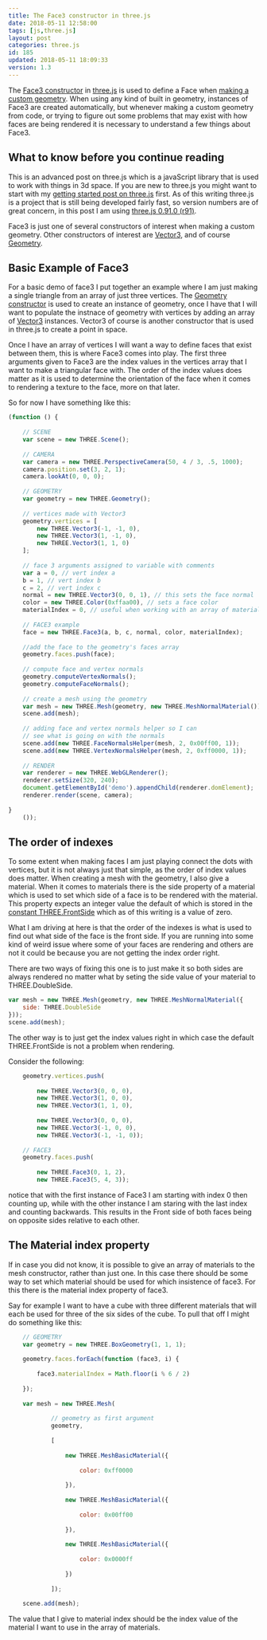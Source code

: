 ```yaml
---
title: The Face3 constructor in three.js
date: 2018-05-11 12:58:00
tags: [js,three.js]
layout: post
categories: three.js
id: 185
updated: 2018-05-11 18:09:33
version: 1.3
---
```


The [Face3 constructor](https://threejs.org/docs/#api/core/Face3) in [three.js](https://threejs.org/) is used to define a Face when [making a custom geometry](/2018/04/14/threejs-geometry/). When using any kind of built in geometry, instances of Face3 are created automatically, but whenever making a custom geometry from code, or trying to figure out some problems that may exist with how faces are being rendered it is necessary to understand a few things about Face3.

<!-- more -->

## What to know before you continue reading

This is an advanced post on three.js which is a javaScript library that is used to work with things in 3d space. If you are new to three.js you might want to start with my [getting started post on three.js](/2018/04/04/threejs-getting-started/) first. As of this writing three.js is a project that is still being developed fairly fast, so version numbers are of great concern, in this post I am using [three.js 0.91.0 (r91)](https://github.com/mrdoob/three.js/tree/r91/build).

Face3 is just one of several constructors of interest when making a custom geometry. Other constructors of interest are [Vector3](/2018/04/15/threejs-vector3/), and of course [Geometry](/2018/04/14/threejs-geometry/).

## Basic Example of Face3

For a basic demo of face3 I put together an example where I am just making a single triangle from an array of just three vertices. The [Geometry constructor](/2018/04/14/threejs-geometry/) is used to create an instance of geometry, once I have that I will want to populate the instnace of geometry with vertices by adding an array of [Vector3](/2018/04/15/threejs-vector3/) instances. Vector3 of course is another constructor that is used in three.js to create a point in space.

Once I have an array of vertices I will want a way to define faces that exist between them, this is where Face3 comes into play. The first three arguments given to Face3 are the index values in the vertices array that I want to make a triangular face with. The order of the index values does matter as it is used to determine the orientation of the face when it comes to rendering a texture to the face, more on that later.

So for now I have something like this:

```js
(function () {
 
    // SCENE
    var scene = new THREE.Scene();
 
    // CAMERA
    var camera = new THREE.PerspectiveCamera(50, 4 / 3, .5, 1000);
    camera.position.set(3, 2, 1);
    camera.lookAt(0, 0, 0);
 
    // GEOMETRY
    var geometry = new THREE.Geometry();
 
    // vertices made with Vector3
    geometry.vertices = [
        new THREE.Vector3(-1, -1, 0),
        new THREE.Vector3(1, -1, 0),
        new THREE.Vector3(1, 1, 0)
    ];
 
    // face 3 arguments assigned to variable with comments
    var a = 0, // vert index a
    b = 1, // vert index b
    c = 2, // vert index c
    normal = new THREE.Vector3(0, 0, 1), // this sets the face normal
    color = new THREE.Color(0xffaa00), // sets a face color
    materialIndex = 0, // useful when working with an array of materials
 
    // FACE3 example
    face = new THREE.Face3(a, b, c, normal, color, materialIndex);
 
    //add the face to the geometry's faces array
    geometry.faces.push(face);
 
    // compute face and vertex normals
    geometry.computeVertexNormals();
    geometry.computeFaceNormals();
 
    // create a mesh using the geometry
    var mesh = new THREE.Mesh(geometry, new THREE.MeshNormalMaterial());
    scene.add(mesh);
 
    // adding face and vertex normals helper so I can
    // see what is going on with the normals
    scene.add(new THREE.FaceNormalsHelper(mesh, 2, 0x00ff00, 1));
    scene.add(new THREE.VertexNormalsHelper(mesh, 2, 0xff0000, 1));
 
    // RENDER
    var renderer = new THREE.WebGLRenderer();
    renderer.setSize(320, 240);
    document.getElementById('demo').appendChild(renderer.domElement);
    renderer.render(scene, camera);
 
}
    ());
```

## The order of indexes

To some extent when making faces I am just playing connect the dots with vertices, but it is not always just that simple, as the order of index values does matter. When creating a mesh with the geometry, I also give a material. When it comes to materials there is the side property of a material which is used to set which side of a face is to be rendered with the material. This property expects an integer value the default of which is stored in the [constant THREE.FrontSide](https://threejs.org/docs/#api/constants/Materials) which as of this writing is a value of zero.

What I am driving at here is that the order of the indexes is what is used to find out what side of the face is the front side. If you are running into some kind of weird issue where some of your faces are rendering and others are not it could be because you are not getting the index order right.

There are two ways of fixing this one is to just make it so both sides are always rendered no matter what by seting the side value of your material to THREE.DoubleSide.

```js
var mesh = new THREE.Mesh(geometry, new THREE.MeshNormalMaterial({
    side: THREE.DoubleSide
}));
scene.add(mesh);
```

The other way is to just get the index values right in which case the default THREE.FrontSide is not a problem when rendering.

Consider the following:

```js
    geometry.vertices.push(
 
        new THREE.Vector3(0, 0, 0),
        new THREE.Vector3(1, 0, 0),
        new THREE.Vector3(1, 1, 0),
 
        new THREE.Vector3(0, 0, 0),
        new THREE.Vector3(-1, 0, 0),
        new THREE.Vector3(-1, -1, 0));
 
    // FACE3
    geometry.faces.push(
 
        new THREE.Face3(0, 1, 2),
        new THREE.Face3(5, 4, 3));
```

notice that with the first instance of Face3 I am starting with index 0 then counting up, while with the other instance I am staring with the last index and counting backwards. This results in the Front side of both faces being on opposite sides relative to each other.

## The Material index property

If in case you did not know, it is possible to give an array of materials to the mesh constructor, rather than just one. In this case there should be some way to set which material should be used for which insistence of face3. For this there is the material index property of face3.

Say for example I want to have a cube with three different materials that will each be used for three of the six sides of the cube. To pull that off I might do something like this:

```js
    // GEOMETRY
    var geometry = new THREE.BoxGeometry(1, 1, 1);
 
    geometry.faces.forEach(function (face3, i) {
 
        face3.materialIndex = Math.floor(i % 6 / 2)
 
    });
 
    var mesh = new THREE.Mesh(
 
            // geometry as first argument
            geometry,
 
            [
 
                new THREE.MeshBasicMaterial({
 
                    color: 0xff0000
 
                }),
 
                new THREE.MeshBasicMaterial({
 
                    color: 0x00ff00
 
                }),
 
                new THREE.MeshBasicMaterial({
 
                    color: 0x0000ff
 
                })
 
            ]);
 
    scene.add(mesh);
```

The value that I give to material index should be the index value of the material I want to use in the array of materials.